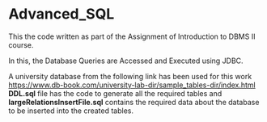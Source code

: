 # Advanced_SQL

This the code written as part of the Assignment of Introduction to DBMS II course.

In this, the Database Queries are Accessed and Executed using JDBC.

A university database from the following link has been used for this work <br>
https://www.db-book.com/university-lab-dir/sample_tables-dir/index.html <br>
<strong>DDL.sql</strong> file has the code to generate all the required tables and <strong>largeRelationsInsertFile.sql</strong> contains the required data about the database to be inserted into the created tables.<br>

